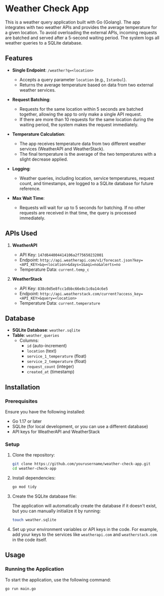# Weather Check App

This is a weather query application built with Go (Golang). The app integrates with two weather APIs and provides the average temperature for a given location. To avoid overloading the external APIs, incoming requests are batched and served after a 5-second waiting period. The system logs all weather queries to a SQLite database.

## Features

- **Single Endpoint**: `/weather?q=<location>`
    - Accepts a query parameter `location` (e.g., `Istanbul`).
    - Returns the average temperature based on data from two external weather services.

- **Request Batching**:
    - Requests for the same location within 5 seconds are batched together, allowing the app to only make a single API request.
    - If there are more than 10 requests for the same location during the waiting period, the system makes the request immediately.

- **Temperature Calculation**:
    - The app receives temperature data from two different weather services (WeatherAPI and WeatherStack).
    - The final temperature is the average of the two temperatures with a slight decrease applied.

- **Logging**:
    - Weather queries, including location, service temperatures, request count, and timestamps, are logged to a SQLite database for future reference.

- **Max Wait Time**:
    - Requests will wait for up to 5 seconds for batching. If no other requests are received in that time, the query is processed immediately.

## APIs Used

1. **WeatherAPI**
    - API Key: `147d644004414106a2f75650232001`
    - Endpoint: `http://api.weatherapi.com/v1/forecast.json?key=<API_KEY>&q=<location>&days=1&aqi=no&alerts=no`
    - Temperature Data: `current.temp_c`

2. **WeatherStack**
    - API Key: `838c0d5e8fcc1dbbc66e8c1c0a14c6e5`
    - Endpoint: `http://api.weatherstack.com/current?access_key=<API_KEY>&query=<location>`
    - Temperature Data: `current.temperature`

## Database

- **SQLite Database**: `weather.sqlite`
- **Table**: `weather_queries`
    - Columns:
        - `id` (auto-increment)
        - `location` (text)
        - `service_1_temperature` (float)
        - `service_2_temperature` (float)
        - `request_count` (integer)
        - `created_at` (timestamp)

## Installation

### Prerequisites

Ensure you have the following installed:
- Go 1.17 or later
- SQLite (for local development, or you can use a different database)
- API keys for WeatherAPI and WeatherStack

### Setup

1. Clone the repository:

    ```bash
    git clone https://github.com/yourusername/weather-check-app.git
    cd weather-check-app
    ```

2. Install dependencies:

    ```bash
    go mod tidy
    ```

3. Create the SQLite database file:

   The application will automatically create the database if it doesn't exist, but you can manually initialize it by running:

    ```bash
    touch weather.sqlite
    ```
    
4. Set up your environment variables or API keys in the code. For example, add your keys to the services like `weatherapi.com` and `weatherstack.com` in the code itself.

## Usage

### Running the Application

To start the application, use the following command:

```bash
go run main.go
